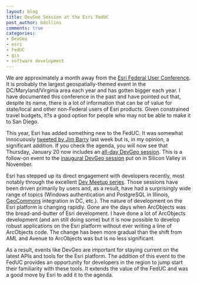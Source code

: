 ```yaml
---
layout: blog
title: DevGeo Session at the Esri FedUC
post_author: bdollins
comments: true
categories:
- DevGeo
- esri
- FedUC
- gis
- software development
---
```


We are approximately a month away from the <a href="http://www.esri.com/events/feduc/index.html">Esri Federal User Conference</a>. It is probably the largest geospatially-themed event in the DC/Maryland/Virginia area each year and has gotten bigger each year. I have documented this conference in the past and have pointed out that, despite its name, there is a lot of information that can be of value for state/local and other non-Federal users of Esri products. Given constrained travel budgets, it?s a good option for people who may not be able to make it to San Diego.

This year, Esri has added something new to the FedUC. It was somewhat innocuously <a href="http://twitter.com/#!/JimBarry/status/13301630267039745">tweeted by Jim Barry</a> last week but is, in my opinion, a significant addition. If you check the agenda, you will now see that Thursday, January 20 now includes an <a href="http://www.esri.com/events/feduc/agenda/dev-geo.html">all-day DevGeo session</a>. This is a follow-on event to the <a href="http://www.esri.com/events/devgeo/index.html">inaugural DevGeo session</a> put on in Silicon Valley in November.

<!--more-->

Esri has stepped up its direct engagement with developers recently, most notably through the excellent <a href="http://www.esri.com/events/dev-meetup/index.html">Dev Meetup series</a>. Those sessions have been driven primarily by users and, as a result, have had a surprisingly wide range of topics (Windows authentication and PostgreSQL in Illinois, <a href="http://geocommons.com">GeoCommons</a> integration in DC, etc.). The nature of development on the Esri platform is changing rapidly. Gone are the days when ArcObjects was the bread-and-butter of Esri development. I have done a lot of ArcObjects development (and am still doing some) but it is now possible to develop robust applications on the Esri platform without ever writing a line of ArcObjects code. The change has been more gradual than the shift from AML and Avenue to ArcObjects was but is no less significant.

As a result, events like DevGeo are important for staying current on the latest APIs and tools for the Esri platform. The addition of this event to the FedUC provides an opportunity for developers in the region to jump start their familiarity with these tools. It extends the value of the FedUC and was a good move by Esri to add it to the agenda.